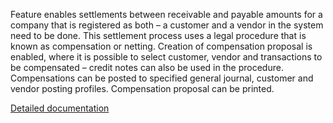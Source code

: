 Feature enables settlements between receivable and payable amounts for a company that is registered as both – a customer and a vendor in the system need to be done. This settlement process uses a legal procedure that is known as compensation or netting.
Creation of compensation proposal is enabled, where it is possible to select customer, vendor and transactions to be compensated – credit notes can also be used in the procedure. Compensations can be posted to specified general journal, customer and vendor posting profiles. Compensation proposal can be printed.

[Detailed documentation](http://axweb/D365O%20INIT%20Documents/D365O_Compensations.docx?Web=1)